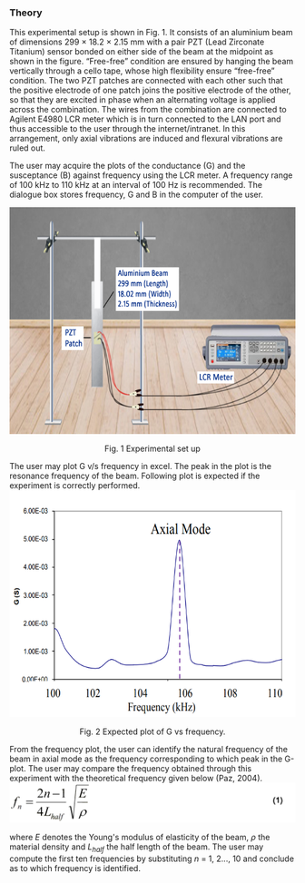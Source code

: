 ### Theory

This experimental setup is shown in Fig. 1. It consists of an aluminium beam of dimensions 299 × 18.2 × 2.15 mm with a pair PZT (Lead Zirconate Titanium) sensor bonded on either side of the beam at the midpoint as shown in the figure. “Free-free” condition are ensured by hanging the beam vertically through a cello tape, whose high flexibility ensure “free-free” condition. The two PZT patches are connected with each other such that the positive electrode of one patch joins the positive electrode of the other, so that they are excited in phase when an alternating voltage is applied across the combination. The wires from the combination are connected to Agilent E4980 LCR meter which is in turn connected to the LAN port and thus accessible to the user through the internet/intranet. In this arrangement, only axial vibrations are induced and flexural vibrations are ruled out.

The user may acquire the plots of the conductance (G) and the susceptance (B) against frequency using the LCR meter. A frequency range of 100 kHz to 110 kHz at an interval of 100 Hz is recommended. The dialogue box stores frequency, G and B in the computer of the user.

<center>
<img src="images/1.jpg" height="400px">

Fig. 1 Experimental set up
</center>
The user may plot G v/s frequency in excel. The peak in the plot is the resonance frequency of the beam. Following plot is expected if the experiment is correctly performed.
<center>
<img src="images/th2.png" height="400px">

Fig. 2 Expected plot of G vs frequency.
</center>
From the frequency plot, the user can identify the natural frequency of the beam in axial mode as the
frequency corresponding to which peak in the G-plot. The user may compare the frequency obtained
through this experiment with the theoretical frequency given below (Paz, 2004).<br>

<img src="images/th3.png" height="70px">

where <i>E</i> denotes the Young's modulus of elasticity of the beam, <i>ρ</i> the material density and <i>L<sub>half</sub></i> the half length of the beam. The user may compute the first ten frequencies by substituting <i>n</i> = 1, 2..., 10 and conclude as to which frequency is identified. 

